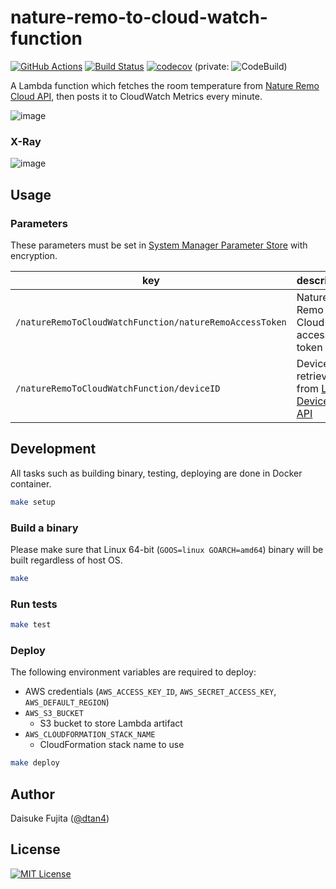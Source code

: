 # nature-remo-to-cloud-watch-function

[![GitHub Actions](https://github.com/dtan4/nature-remo-to-cloud-watch-function/workflows/Test/badge.svg)](https://github.com/dtan4/nature-remo-to-cloud-watch-function/actions?query=workflow%3ATest+branch%3Amaster)
[![Build Status](https://travis-ci.com/dtan4/nature-remo-to-cloud-watch-function.svg?branch=master)](https://travis-ci.com/dtan4/nature-remo-to-cloud-watch-function)
[![codecov](https://codecov.io/gh/dtan4/nature-remo-to-cloud-watch-function/branch/master/graph/badge.svg)](https://codecov.io/gh/dtan4/nature-remo-to-cloud-watch-function)
(private: ![CodeBuild](https://codebuild.ap-northeast-1.amazonaws.com/badges?uuid=eyJlbmNyeXB0ZWREYXRhIjoiK3NNalYweUhUbDVlbzVuQkNTWFdyeERjRGxSRVl0dXFvSENETXZIUEhrT0xQc3kzZ0tOV1N3dGJzV3F6RThWRjRRNzJHdUZ2SVYwU1ZWREgwTGVSRlZJPSIsIml2UGFyYW1ldGVyU3BlYyI6IndZM1FmYlB6bW96ZGVtQ2UiLCJtYXRlcmlhbFNldFNlcmlhbCI6MX0%3D&branch=master))

A Lambda function which fetches the room temperature from [Nature Remo](https://nature.global/en/top) [Cloud API](https://developer.nature.global/en/overview), then posts it to CloudWatch Metrics every minute.

![image](https://user-images.githubusercontent.com/680124/52900772-95da0d00-323d-11e9-98d4-6c3a64cd54dc.png)

### X-Ray

![image](https://user-images.githubusercontent.com/680124/52900804-2b759c80-323e-11e9-9b49-ff5136244896.png)

## Usage

### Parameters

These parameters must be set in [System Manager Parameter Store](https://docs.aws.amazon.com/systems-manager/latest/userguide/systems-manager-paramstore.html) with encryption.

| key                                                     | description                                                                                                            |
|---------------------------------------------------------|------------------------------------------------------------------------------------------------------------------------|
| `/natureRemoToCloudWatchFunction/natureRemoAccessToken` | Nature Remo Cloud API access token                                                                                     |
| `/natureRemoToCloudWatchFunction/deviceID`              | Device ID retrieved from [List Devices API](http://swagger.nature.global/#/default/get_1_devices) |

## Development

All tasks such as building binary, testing, deploying are done in Docker container.

```bash
make setup
```

### Build a binary

Please make sure that Linux 64-bit (`GOOS=linux GOARCH=amd64`) binary will be built regardless of host OS.

```bash
make
```

### Run tests

```bash
make test
```

### Deploy

The following environment variables are required to deploy:

- AWS credentials (`AWS_ACCESS_KEY_ID`, `AWS_SECRET_ACCESS_KEY`, `AWS_DEFAULT_REGION`)
- `AWS_S3_BUCKET`
  - S3 bucket to store Lambda artifact
- `AWS_CLOUDFORMATION_STACK_NAME`
  - CloudFormation stack name to use

```bash
make deploy
```

## Author

Daisuke Fujita ([@dtan4](https://github.com/dtan4))

## License

[![MIT License](http://img.shields.io/badge/license-MIT-blue.svg?style=flat)](LICENSE)
